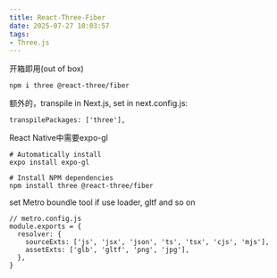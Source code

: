 ```yaml
---
title: React-Three-Fiber
date: 2025-07-27 10:03:57
tags:
- Three.js
---
```

开箱即用(out of box)
```
npm i three @react-three/fiber
```
额外的，transpile in Next.js, set in next.config.js:
```
transpilePackages: ['three'],
```
React Native中需要expo-gl
```
# Automatically install
expo install expo-gl

# Install NPM dependencies
npm install three @react-three/fiber
```
set Metro boundle tool if use loader, gltf and so on
```
// metro.config.js
module.exports = {
  resolver: {
    sourceExts: ['js', 'jsx', 'json', 'ts', 'tsx', 'cjs', 'mjs'],
    assetExts: ['glb', 'gltf', 'png', 'jpg'],
  },
}
```
